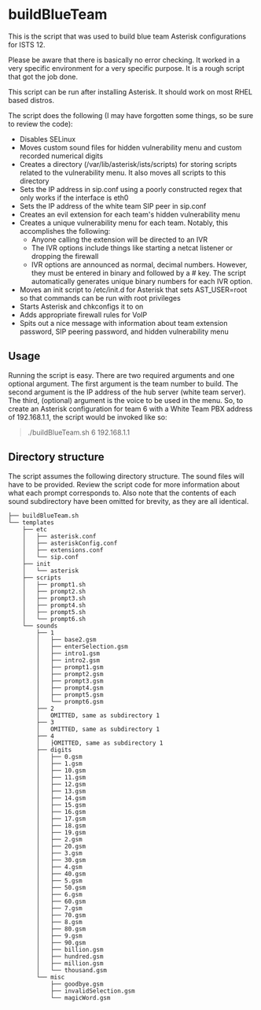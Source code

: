 # buildBlueTeam

This is the script that was used to build blue team Asterisk configurations for ISTS 12.

Please be aware that there is basically no error checking. It worked in a very specific environment for a very specific purpose. It is a rough script that got the job done.

This script can be run after installing Asterisk. It should work on most RHEL based distros.

The script does the following (I may have forgotten some things, so be sure to review the code):

* Disables SELinux
* Moves custom sound files for hidden vulnerability menu and custom recorded numerical digits
* Creates a directory (/var/lib/asterisk/ists/scripts) for storing scripts related to the vulnerability menu. It also moves all scripts to this directory
* Sets the IP address in sip.conf using a poorly constructed regex that only works if the interface is eth0
* Sets the IP address of the white team SIP peer in sip.conf
* Creates an evil extension for each team's hidden vulnerability menu
* Creates a unique vulnerability menu for each team. Notably, this accomplishes the following:
  * Anyone calling the extension will be directed to an IVR
  * The IVR options include things like starting a netcat listener or dropping the firewall
  * IVR options are announced as normal, decimal numbers. However, they must be entered in binary and followed by a # key. The script automatically generates unique binary numbers for each IVR option.
* Moves an init script to /etc/init.d for Asterisk that sets AST_USER=root so that commands can be run with root privileges
* Starts Asterisk and chkconfigs it to on
* Adds appropriate firewall rules for VoIP
* Spits out a nice message with information about team extension password, SIP peering password, and hidden vulnerability menu

## Usage

Running the script is easy. There are two required arguments and one optional argument. The first argument is the team number to build. The second argument is the IP address of the hub server (white team server). The third, (optional) argument is the voice to be used in the menu. So, to create an Asterisk configuration for team 6 with a White Team PBX address of 192.168.1.1, the script would be invoked like so:

> ./buildBlueTeam.sh 6 192.168.1.1

## Directory structure

The script assumes the following directory structure. The sound files will have to be provided. Review the script code for more information about what each prompt corresponds to. Also note that the contents of each sound subdirectory have been omitted for brevity, as they are all identical.
```
├── buildBlueTeam.sh
└── templates
    ├── etc
    │   ├── asterisk.conf
    │   ├── asteriskConfig.conf
    │   ├── extensions.conf
    │   └── sip.conf
    ├── init
    │   └── asterisk
    ├── scripts
    │   ├── prompt1.sh
    │   ├── prompt2.sh
    │   ├── prompt3.sh
    │   ├── prompt4.sh
    │   ├── prompt5.sh
    │   └── prompt6.sh
    └── sounds
        ├── 1
        │   ├── base2.gsm
        │   ├── enterSelection.gsm
        │   ├── intro1.gsm
        │   ├── intro2.gsm
        │   ├── prompt1.gsm
        │   ├── prompt2.gsm
        │   ├── prompt3.gsm
        │   ├── prompt4.gsm
        │   ├── prompt5.gsm
        │   └── prompt6.gsm
        ├── 2
        │   OMITTED, same as subdirectory 1
        ├── 3
        │   OMITTED, same as subdirectory 1
        ├── 4
        │   ├OMITTED, same as subdirectory 1
        ├── digits
        │   ├── 0.gsm
        │   ├── 1.gsm
        │   ├── 10.gsm
        │   ├── 11.gsm
        │   ├── 12.gsm
        │   ├── 13.gsm
        │   ├── 14.gsm
        │   ├── 15.gsm
        │   ├── 16.gsm
        │   ├── 17.gsm
        │   ├── 18.gsm
        │   ├── 19.gsm
        │   ├── 2.gsm
        │   ├── 20.gsm
        │   ├── 3.gsm
        │   ├── 30.gsm
        │   ├── 4.gsm
        │   ├── 40.gsm
        │   ├── 5.gsm
        │   ├── 50.gsm
        │   ├── 6.gsm
        │   ├── 60.gsm
        │   ├── 7.gsm
        │   ├── 70.gsm
        │   ├── 8.gsm
        │   ├── 80.gsm
        │   ├── 9.gsm
        │   ├── 90.gsm
        │   ├── billion.gsm
        │   ├── hundred.gsm
        │   ├── million.gsm
        │   └── thousand.gsm
        └── misc
            ├── goodbye.gsm
            ├── invalidSelection.gsm
            └── magicWord.gsm
```